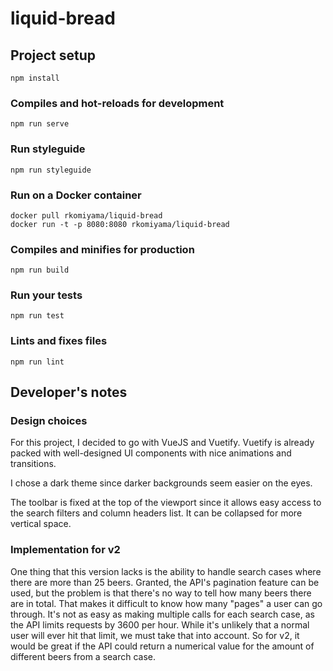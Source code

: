 # liquid-bread

## Project setup

```
npm install
```

### Compiles and hot-reloads for development

```
npm run serve
```

### Run styleguide

```
npm run styleguide
```

### Run on a Docker container

```
docker pull rkomiyama/liquid-bread
docker run -t -p 8080:8080 rkomiyama/liquid-bread
```

### Compiles and minifies for production

```
npm run build
```

### Run your tests

```
npm run test
```

### Lints and fixes files

```
npm run lint
```

## Developer's notes

### Design choices

For this project, I decided to go with VueJS and Vuetify. Vuetify is already
packed with well-designed UI components with nice animations and transitions.

I chose a dark theme since darker backgrounds seem easier on the eyes.

The toolbar is fixed at the top of the viewport since it allows easy access to
the search filters and column headers list. It can be collapsed for more
vertical space.

### Implementation for v2

One thing that this version lacks is the ability to handle search cases where
there are more than 25 beers. Granted, the API's pagination feature can be
used, but the problem is that there's no way to tell how many beers there are
in total. That makes it difficult to know how many "pages" a user can go
through. It's not as easy as making multiple calls for each search case, as
the API limits requests by 3600 per hour. While it's unlikely that a normal
user will ever hit that limit, we must take that into account. So for v2, it
would be great if the API could return a numerical value for the amount of
different beers from a search case.
